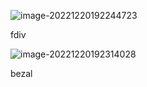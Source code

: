 ![image-20221220192244723](C:\Users\Lee\AppData\Roaming\Typora\typora-user-images\image-20221220192244723.png)

fdiv

![image-20221220192314028](C:\Users\Lee\AppData\Roaming\Typora\typora-user-images\image-20221220192314028.png)

bezal